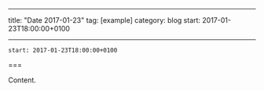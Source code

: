 
---
title: "Date 2017-01-23"
tag: [example]
category: blog
start: 2017-01-23T18:00:00+0100

---

``start: 2017-01-23T18:00:00+0100``

===

Content.
